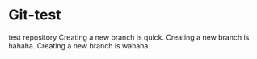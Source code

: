 # Git-test
test repository
Creating a new branch is quick.
Creating a new branch is hahaha.
Creating a new branch is wahaha.
